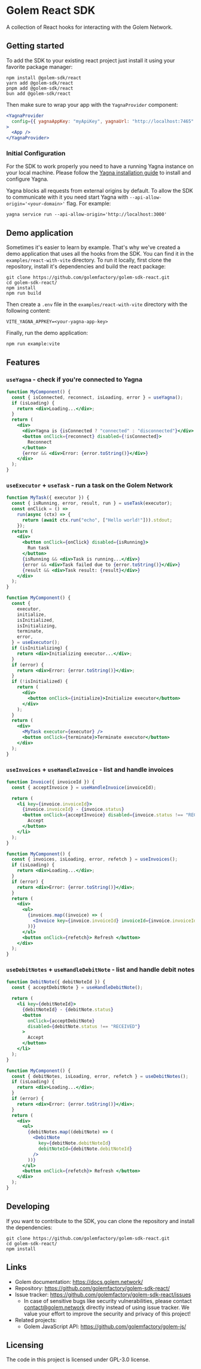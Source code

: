 # Golem React SDK

A collection of React hooks for interacting with the Golem Network.

## Getting started

To add the SDK to your existing react project just install it using your favorite package manager:

```
npm install @golem-sdk/react
yarn add @golem-sdk/react
pnpm add @golem-sdk/react
bun add @golem-sdk/react
```

Then make sure to wrap your app with the `YagnaProvider` component:

```jsx
<YagnaProvider
  config={{ yagnaAppKey: "myApiKey", yagnaUrl: "http://localhost:7465" }}
>
  <App />
</YagnaProvider>
```

### Initial Configuration

For the SDK to work properly you need to have a running Yagna instance on your local machine. Please follow the [Yagna installation guide](https://docs.golem.network/docs/creators/javascript/examples/tools/yagna-installation-for-requestors) to install and configure Yagna.

Yagna blocks all requests from external origins by default. To allow the SDK to communicate with it you need start Yagna with `--api-allow-origin='<your-domain>'` flag. For example:

```shell
yagna service run --api-allow-origin='http://localhost:3000'
```

## Demo application

Sometimes it's easier to learn by example. That's why we've created a demo application that uses all the hooks from the SDK. You can find it in the `examples/react-with-vite` directory. To run it locally, first clone the repository, install it's dependencies and build the react package:

```
git clone https://github.com/golemfactory/golem-sdk-react.git
cd golem-sdk-react/
npm install
npm run build
```

Then create a `.env` file in the `examples/react-with-vite` directory with the following content:

```
VITE_YAGNA_APPKEY=<your-yagna-app-key>
```

Finally, run the demo application:

```
npm run example:vite
```

## Features

### `useYagna` - check if you're connected to Yagna

```jsx
function MyComponent() {
  const { isConnected, reconnect, isLoading, error } = useYagna();
  if (isLoading) {
    return <div>Loading...</div>;
  }
  return (
    <div>
      <div>Yagna is {isConnected ? "connected" : "disconnected"}</div>
      <button onClick={reconnect} disabled={!isConnected}>
        Reconnect
      </button>
      {error && <div>Error: {error.toString()}</div>}
    </div>
  );
}
```

### `useExecutor` + `useTask` - run a task on the Golem Network

```jsx
function MyTask({ executor }) {
  const { isRunning, error, result, run } = useTask(executor);
  const onClick = () =>
    run(async (ctx) => {
      return (await ctx.run("echo", ["Hello world!"])).stdout;
    });
  return (
    <div>
      <button onClick={onClick} disabled={isRunning}>
        Run task
      </button>
      {isRunning && <div>Task is running...</div>}
      {error && <div>Task failed due to {error.toString()}</div>}
      {result && <div>Task result: {result}</div>}
    </div>
  );
}

function MyComponent() {
  const {
    executor,
    initialize,
    isInitialized,
    isInitializing,
    terminate,
    error,
  } = useExecutor();
  if (isInitializing) {
    return <div>Initializing executor...</div>;
  }
  if (error) {
    return <div>Error: {error.toString()}</div>;
  }
  if (!isInitialized) {
    return (
      <div>
        <button onClick={initialize}>Initialize executor</button>
      </div>
    );
  }
  return (
    <div>
      <MyTask executor={executor} />
      <button onClick={terminate}>Terminate executor</button>
    </div>
  );
}
```

### `useInvoices` + `useHandleInvoice` - list and handle invoices

```jsx
function Invoice({ invoiceId }) {
  const { acceptInvoice } = useHandleInvoice(invoiceId);

  return (
    <li key={invoice.invoiceId}>
      {invoice.invoiceId} - {invoice.status}
      <button onClick={acceptInvoice} disabled={invoice.status !== "RECEIVED"}>
        Accept
      </button>
    </li>
  );
}

function MyComponent() {
  const { invoices, isLoading, error, refetch } = useInvoices();
  if (isLoading) {
    return <div>Loading...</div>;
  }
  if (error) {
    return <div>Error: {error.toString()}</div>;
  }
  return (
    <div>
      <ul>
        {invoices.map((invoice) => (
          <Invoice key={invoice.invoiceId} invoiceId={invoice.invoiceId} />
        ))}
      </ul>
      <button onClick={refetch}> Refresh </button>
    </div>
  );
}
```

### `useDebitNotes` + `useHandleDebitNote` - list and handle debit notes

```jsx
function DebitNote({ debitNoteId }) {
  const { acceptDebitNote } = useHandleDebitNote();

  return (
    <li key={debitNoteId}>
      {debitNoteId} - {debitNote.status}
      <button
        onClick={acceptDebitNote}
        disabled={debitNote.status !== "RECEIVED"}
      >
        Accept
      </button>
    </li>
  );
}

function MyComponent() {
  const { debitNotes, isLoading, error, refetch } = useDebitNotes();
  if (isLoading) {
    return <div>Loading...</div>;
  }
  if (error) {
    return <div>Error: {error.toString()}</div>;
  }
  return (
    <div>
      <ul>
        {debitNotes.map((debitNote) => (
          <DebitNote
            key={debitNote.debitNoteId}
            debitNoteId={debitNote.debitNoteId}
          />
        ))}
      </ul>
      <button onClick={refetch}> Refresh </button>
    </div>
  );
}
```

## Developing

If you want to contribute to the SDK, you can clone the repository and install the dependencies:

```shell
git clone https://github.com/golemfactory/golem-sdk-react.git
cd golem-sdk-react/
npm install
```

## Links

- Golem documentation: https://docs.golem.network/
- Repository: https://github.com/golemfactory/golem-sdk-react/
- Issue tracker: https://github.com/golemfactory/golem-sdk-react/issues
  - In case of sensitive bugs like security vulnerabilities, please contact
    contact@golem.network directly instead of using issue tracker. We value your effort to improve the security and privacy of this project!
- Related projects:
  - Golem JavaScript API: https://github.com/golemfactory/golem-js/

## Licensing

The code in this project is licensed under GPL-3.0 license.
